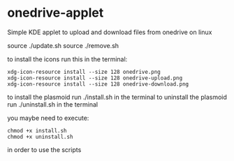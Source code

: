 # onedrive-applet
Simple KDE applet to upload and download files from onedrive on linux

source ./update.sh
source ./remove.sh

to install the icons run this in the terminal:
```
xdg-icon-resource install --size 128 onedrive.png
xdg-icon-resource install --size 128 onedrive-upload.png
xdg-icon-resource install --size 128 onedrive-download.png
```

to install the plasmoid run ./install.sh in the terminal
to uninstall the plasmoid run ./uninstall.sh in the terminal

you maybe need to execute:
```
chmod +x install.sh
chmod +x uninstall.sh
```
in order to use the scripts
